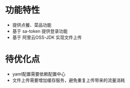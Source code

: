 # 功能特性
* 提供点餐、菜品功能
* 基于 sa-token 提供登录功能
* 基于 阿里云OSS-JDK 实现文件上传

# 待优化点
* yaml配置需要依赖配置中心
* 文件上传需要增加缓存服务，避免重复上传带来的流量消耗